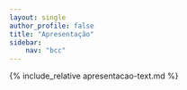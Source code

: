 ```yaml
---
layout: single
author_profile: false
title: "Apresentação"
sidebar:
    nav: "bcc"
---
```


{% include_relative apresentacao-text.md %}

